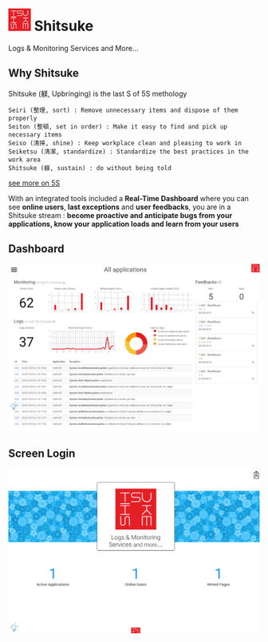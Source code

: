 ﻿# ![Logo](https://github.com/RaynaldM/Shitsuke/blob/master/LMS.web/Images/shitsuke_logo45_red.png "title") Shitsuke
Logs &amp; Monitoring Services and More...

## Why Shitsuke
Shitsuke (躾, Upbringing) is the last S of 5S methology

    Seiri (整理, sort) : Remove unnecessary items and dispose of them properly
    Seiton (整頓, set in order) : Make it easy to find and pick up necessary items
    Seiso (清掃, shine) : Keep workplace clean and pleasing to work in
    Seiketsu (清潔, standardize) : Standardize the best practices in the work area
    Shitsuke (躾, sustain) : do without being told
[see more on 5S](https://en.wikipedia.org/wiki/5S_(methodology))

With an integrated tools included a **Real-Time Dashboard** where you can see **online users**, **last exceptions** and **user feedbacks**, you are in a Shitsuke stream : 
**become proactive and anticipate bugs from your applications, know your application loads and learn from your users**


## Dashboard
![ScreenCopy 1](/ScreenShots/2.png "Dashboard") 
## Screen Login 
![ScreenCopy 1](/ScreenShots/1.png "title") 